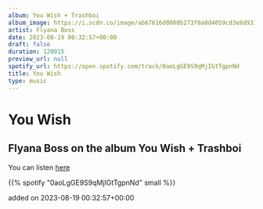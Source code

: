 ```yaml
---
album: You Wish + Trashboi
album_image: https://i.scdn.co/image/ab67616d0000b273f0a8d4059cd3e8d931840509
artist: Flyana Boss
date: 2023-08-19 00:32:57+00:00
draft: false
duration: 120015
preview_url: null
spotify_url: https://open.spotify.com/track/0aoLgGE9S9qMjIGtTgpnNd
title: You Wish
type: music
---
```



# You Wish

## Flyana Boss on the album You Wish + Trashboi

You can listen [here](https://open.spotify.com/track/0aoLgGE9S9qMjIGtTgpnNd)

{{% spotify "0aoLgGE9S9qMjIGtTgpnNd" small %}}

added on 2023-08-19 00:32:57+00:00